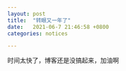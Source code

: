 ```yaml
---
layout: post
title:  "转眼又一年了"
date:   2021-06-7 21:46:58 +0800
categories: notices

---
```


时间太快了，博客还是没搞起来，加油啊